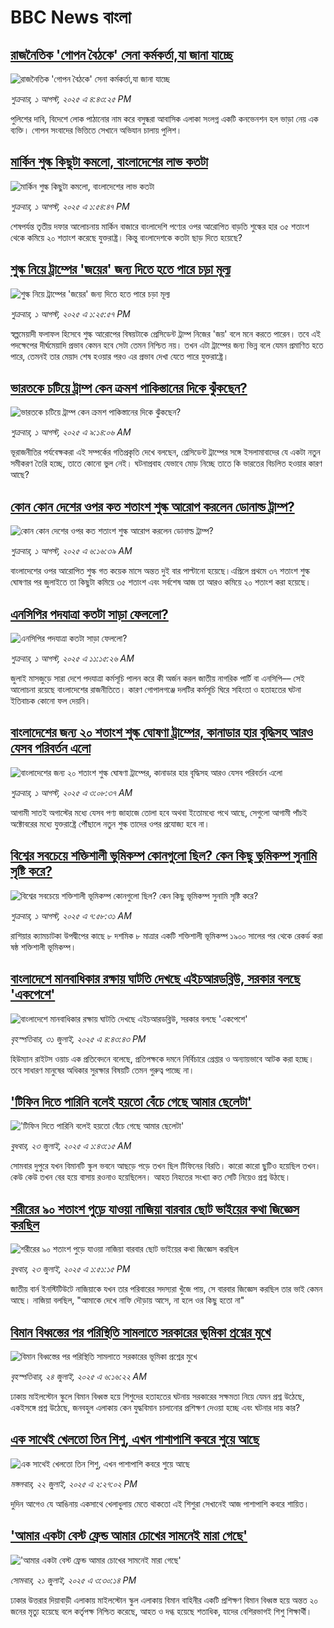 # BBC News বাংলা## [রাজনৈতিক 'গোপন বৈঠকে' সেনা কর্মকর্তা,যা জানা যাচ্ছে ](https://www.bbc.com/bengali/articles/cwy53q6dqzgo?at_medium=RSS&at_campaign=rss?at_campaign=githubrss)![রাজনৈতিক 'গোপন বৈঠকে' সেনা কর্মকর্তা,যা জানা যাচ্ছে ](https://ichef.bbci.co.uk/ace/ws/240/cpsprodpb/bd9d/live/18412da0-6eeb-11f0-af20-030418be2ca5.jpg)_শুক্রবার, ১ আগস্ট, ২০২৫ এ ৪:৪৩:২৫ PM_পুলিশের দাবি, বিদেশে লোক পাঠানোর নাম করে বসুন্ধরা আবাসিক এলাকা সংলগ্ন একটি কনভেনশন হল ভাড়া নেয় এক ব্যক্তি। গোপন সংবাদের ভিত্তিতে সেখানে অভিযান চালায় পুলিশ।## [মার্কিন শুল্ক কিছুটা কমলো, বাংলাদেশের লাভ কতটা](https://www.bbc.com/bengali/articles/cy7yk10npj5o?at_medium=RSS&at_campaign=rss?at_campaign=githubrss)![মার্কিন শুল্ক কিছুটা কমলো, বাংলাদেশের লাভ কতটা](https://ichef.bbci.co.uk/ace/ws/240/cpsprodpb/3ad2/live/becddae0-6ec5-11f0-af20-030418be2ca5.jpg)_শুক্রবার, ১ আগস্ট, ২০২৫ এ ১:৫৪:৪৭ PM_শেষপর্যন্ত তৃতীয় দফার আলোচনায়  মার্কিন বাজারে বাংলাদেশি পণ্যের ওপর  আরোপিত বাড়তি শুল্কের হার ৩৫ শতাংশ থেকে কমিয়ে ২০ শতাংশ করেছে যুক্তরাষ্ট্র। কিন্তু বাংলাদেশকে কতটা ছাড় দিতে হয়েছে?## [শুল্ক নিয়ে ট্রাম্পের 'জয়ের' জন্য দিতে হতে পারে চড়া মূল্য](https://www.bbc.com/bengali/articles/c5y08zynx6lo?at_medium=RSS&at_campaign=rss?at_campaign=githubrss)![শুল্ক নিয়ে ট্রাম্পের 'জয়ের' জন্য দিতে হতে পারে চড়া মূল্য](https://ichef.bbci.co.uk/ace/ws/240/cpsprodpb/72ac/live/fd9a5ad0-6edb-11f0-a022-c3ae83ca5314.jpg)_শুক্রবার, ১ আগস্ট, ২০২৫ এ ১:২৫:৫৭ PM_স্বল্পমেয়াদী ফলাফল হিসেবে শুল্ক আরোপের বিষয়টাকে প্রেসিডেন্ট ট্রাম্প নিজের 'জয়' বলে মনে করতে পারেন। তবে এই পদক্ষেপের দীর্ঘমেয়াদি প্রভাব কেমন হবে সেটা তেমন নিশ্চিত নয়। তখন এটা ট্রাম্পের জন্য ভিন্ন বলে যেমন প্রমাণিত হতে পারে, তেমনই তার মেয়াদ শেষ হওয়ার পরও এর প্রভাব দেখা যেতে পারে যুক্তরাষ্ট্রে।## [ভারতকে চটিয়ে ট্রাম্প কেন ক্রমশ পাকিস্তানের দিকে ঝুঁকছেন?](https://www.bbc.com/bengali/articles/ceqylgnyvvyo?at_medium=RSS&at_campaign=rss?at_campaign=githubrss)![ভারতকে চটিয়ে ট্রাম্প কেন ক্রমশ পাকিস্তানের দিকে ঝুঁকছেন?](https://ichef.bbci.co.uk/ace/ws/240/cpsprodpb/19ab/live/16d6f040-6ee0-11f0-af20-030418be2ca5.jpg)_শুক্রবার, ১ আগস্ট, ২০২৫ এ ৯:১৪:০৬ AM_ভূরাজনীতির পর্যবেক্ষকরা এই সম্পর্কের গতিপ্রকৃতি দেখে বলছেন, প্রেসিডেন্ট ট্রাম্পের সঙ্গে ইসলামাবাদের যে একটা নতুন সমীকরণ তৈরি হচ্ছে, তাতে কোনো ভুল নেই। ঘটনাপ্রবাহ যেভাবে মোড় নিচ্ছে তাতে কি ভারতের বিচলিত হওয়ার কারণ আছে?## [কোন কোন দেশের ওপর কত শতাংশ শুল্ক আরোপ করলেন ডোনাল্ড ট্রাম্প? ](https://www.bbc.com/bengali/articles/c8x5j7ep2pxo?at_medium=RSS&at_campaign=rss?at_campaign=githubrss)![কোন কোন দেশের ওপর কত শতাংশ শুল্ক আরোপ করলেন ডোনাল্ড ট্রাম্প? ](https://ichef.bbci.co.uk/ace/ws/240/cpsprodpb/ba44/live/34a6d070-6e97-11f0-af20-030418be2ca5.jpg)_শুক্রবার, ১ আগস্ট, ২০২৫ এ ৬:১৬:৩৯ AM_বাংলাদেশের ওপর আরোপিত শুল্ক গত কয়েক মাসে অন্তত দুই বার পাল্টানো হয়েছে।এপ্রিলে প্রথমে ৩৭ শতাংশ শুল্ক ঘোষণার পর জুলাইতে তা কিছুটা কমিয়ে ৩৫ শতাংশ এবং সর্বশেষ আজ তা আরও কমিয়ে ২০ শতাংশ করা হয়েছে।## [এনসিপির পদযাত্রা কতটা সাড়া ফেললো?](https://www.bbc.com/bengali/articles/c78m50y129ko?at_medium=RSS&at_campaign=rss?at_campaign=githubrss)![এনসিপির পদযাত্রা কতটা সাড়া ফেললো?](https://ichef.bbci.co.uk/ace/ws/240/cpsprodpb/2c13/live/5e4d63d0-6e29-11f0-89ea-4d6f9851f623.jpg)_শুক্রবার, ১ আগস্ট, ২০২৫ এ ১১:১৫:২৬ AM_জুলাই মাসজুড়ে সারা দেশে পদযাত্রা কর্মসূচি পালন করে কী অর্জন করল জাতীয় নাগরিক পার্টি বা এনসিপি–– সেই আলোচনা রয়েছে বাংলাদেশের রাজনীতিতে। কারণ গোপালগঞ্জে দলটির কর্মসূচি ঘিরে সহিংতা ও হতাহতের ঘটনা ইতিবাচক কোনো ফল দেয়নি।## [বাংলাদেশের জন্য ২০ শতাংশ শুল্ক ঘোষণা ট্রাম্পের, কানাডার হার বৃদ্ধিসহ আরও যেসব পরিবর্তন এলো](https://www.bbc.com/bengali/articles/cy407g0de3po?at_medium=RSS&at_campaign=rss?at_campaign=githubrss)![বাংলাদেশের জন্য ২০ শতাংশ শুল্ক ঘোষণা ট্রাম্পের, কানাডার হার বৃদ্ধিসহ আরও যেসব পরিবর্তন এলো](https://ichef.bbci.co.uk/ace/ws/240/cpsprodpb/ea34/live/60cfed60-6e94-11f0-8dbd-f3d32ebd3327.jpg)_শুক্রবার, ১ আগস্ট, ২০২৫ এ ৩:০৮:৩৭ AM_আগামী সাতই অগাস্টের মধ্যে যেসব পণ্য জাহাজে তোলা হবে অথবা ইতোমধ্যে পথে আছে, সেগুলো আগামী পাঁচই অক্টোবরের মধ্যে যুক্তরাষ্ট্রে পৌঁছালে নতুন শুল্ক তাদের ওপর প্রযোজ্য হবে না।## [বিশ্বের সবচেয়ে শক্তিশালী ভূমিকম্প কোনগুলো ছিল? কেন কিছু ভূমিকম্প সুনামি সৃষ্টি করে?](https://www.bbc.com/bengali/articles/cx2p67dgk4xo?at_medium=RSS&at_campaign=rss?at_campaign=githubrss)![বিশ্বের সবচেয়ে শক্তিশালী ভূমিকম্প কোনগুলো ছিল? কেন কিছু ভূমিকম্প সুনামি সৃষ্টি করে?](https://ichef.bbci.co.uk/ace/ws/240/cpsprodpb/a020/live/91190700-6dda-11f0-8dbd-f3d32ebd3327.jpg)_শুক্রবার, ১ আগস্ট, ২০২৫ এ ৭:৫৮:৩১ AM_রাশিয়ার ক্যামচাটকা উপদ্বীপের কাছে ৮ দশমিক ৮ মাত্রার একটি শক্তিশালী ভূমিকম্প ১৯০০ সালের পর থেকে রেকর্ড করা ষষ্ঠ শক্তিশালী ভূমিকম্প।## [বাংলাদেশে মানবাধিকার রক্ষায় ঘাটতি দেখছে এইচআরডব্লিউ, সরকার বলছে 'একপেশে'](https://www.bbc.com/bengali/articles/cn0r8jy7jjxo?at_medium=RSS&at_campaign=rss?at_campaign=githubrss)![বাংলাদেশে মানবাধিকার রক্ষায় ঘাটতি দেখছে এইচআরডব্লিউ, সরকার বলছে 'একপেশে'](https://ichef.bbci.co.uk/ace/ws/240/cpsprodpb/598a/live/12572070-6e0f-11f0-8dbd-f3d32ebd3327.jpg)_বৃহস্পতিবার, ৩১ জুলাই, ২০২৫ এ ৪:৪৩:৪৩ PM_হিউম্যান রাইটস ওয়াচ এক প্রতিবেদনে  বলেছে, প্রতিপক্ষকে দমনে নির্বিচারে গ্রেপ্তার ও অন্যায়ভাবে আটক করা হচ্ছে। তবে সাধারণ মানুষের অধিকার সুরক্ষার বিষয়টি তেমন গুরুত্ব পাচ্ছে না।## ['টিফিন দিতে পারিনি বলেই হয়তো বেঁচে গেছে আমার ছেলেটা'](https://www.bbc.com/bengali/articles/c07d4n1vxl1o?at_medium=RSS&at_campaign=rss?at_campaign=githubrss)!['টিফিন দিতে পারিনি বলেই হয়তো বেঁচে গেছে আমার ছেলেটা'](https://ichef.bbci.co.uk/ace/ws/240/cpsprodpb/34db/live/480665e0-670d-11f0-97e0-491eb8268629.jpg)_বুধবার, ২৩ জুলাই, ২০২৫ এ ১:৪৩:১৫ AM_সোমবার দুপুরে যখন বিমানটি স্কুল ভবনে আছড়ে পড়ে তখন ছিল টিফিনের বিরতি। কারো কারো ছুটিও হয়েছিল তখন। কেউ কেউ তখন বের হয়ে বাসায় রওনাও হয়েছিলেন। আহত নিহতের সংখ্যা কত সেটি নিয়েও প্রশ্ন উঠছে।## [শরীরের ৯০ শতাংশ পুড়ে যাওয়া নাজিয়া বারবার ছোট ভাইয়ের কথা জিজ্ঞেস করছিল](https://www.bbc.com/bengali/articles/cg75lydvjj4o?at_medium=RSS&at_campaign=rss?at_campaign=githubrss)![শরীরের ৯০ শতাংশ পুড়ে যাওয়া নাজিয়া বারবার ছোট ভাইয়ের কথা জিজ্ঞেস করছিল](https://ichef.bbci.co.uk/ace/ws/240/cpsprodpb/de08/live/5b08d890-67c5-11f0-bdb3-2fec70b719ae.jpg)_বুধবার, ২৩ জুলাই, ২০২৫ এ ১:৫১:১৫ PM_জাতীয় বার্ন ইনস্টিটিউটে নাজিয়াকে যখন তার পরিবারের সদস্যরা খুঁজে পায়, সে বারবার জিজ্ঞেস করছিল তার ভাই কেমন আছে। নাজিয়া বলছিল, "আমাকে দেখে নাফি দৌড়ায় আসে, না হলে ওর কিছু হতো না"## [বিমান বিধ্বস্তের পর পরিস্থিতি সামলাতে সরকারের ভূমিকা প্রশ্নের মুখে](https://www.bbc.com/bengali/articles/cp3le0l82eko?at_medium=RSS&at_campaign=rss?at_campaign=githubrss)![বিমান বিধ্বস্তের পর পরিস্থিতি সামলাতে সরকারের ভূমিকা প্রশ্নের মুখে](https://ichef.bbci.co.uk/ace/ws/240/cpsprodpb/4b48/live/726de4b0-6812-11f0-89ea-4d6f9851f623.jpg)_বৃহস্পতিবার, ২৪ জুলাই, ২০২৫ এ ৬:১৬:২২ AM_ঢাকায় মাইলস্টোন স্কুলে বিমান বিধ্বস্ত হয়ে শিশুদের হতাহতের ঘটনায় সরকারের সক্ষমতা নিয়ে যেমন প্রশ্ন উঠেছে, একইসঙ্গে প্রশ্ন উঠেছে, জনবহুল এলাকায় কেন যুদ্ধবিমান চালানোর প্রশিক্ষণ দেওয়া হচ্ছে এবং ঘটনার দায় কার?## [এক সাথেই খেলতো তিন শিশু, এখন পাশাপাশি কবরে শুয়ে আছে](https://www.bbc.com/bengali/articles/c75r2n3gwr9o?at_medium=RSS&at_campaign=rss?at_campaign=githubrss)![এক সাথেই খেলতো তিন শিশু, এখন পাশাপাশি কবরে শুয়ে আছে](https://ichef.bbci.co.uk/ace/ws/240/cpsprodpb/fb31/live/e29d7c60-6703-11f0-8dbd-f3d32ebd3327.jpg)_মঙ্গলবার, ২২ জুলাই, ২০২৫ এ ২:২৭:০২ PM_দুদিন আগেও যে আঙিনায় একসাথে খেলাধুলায় মেতে থাকতো এই শিশুরা সেখানেই আজ পাশাপাশি কবরে শায়িত।## ['আমার একটা বেস্ট ফ্রেন্ড আমার চোখের সামনেই মারা গেছে'](https://www.bbc.com/bengali/articles/cdjxv2me41no?at_medium=RSS&at_campaign=rss?at_campaign=githubrss)!['আমার একটা বেস্ট ফ্রেন্ড আমার চোখের সামনেই মারা গেছে'](https://ichef.bbci.co.uk/ace/ws/240/cpsprodpb/da06/live/5342e3e0-6643-11f0-af20-030418be2ca5.jpg)_সোমবার, ২১ জুলাই, ২০২৫ এ ৩:৩০:১৪ PM_ঢাকার উত্তরার দিয়াবাড়ী এলাকায় মাইলস্টোন স্কুল এলাকায় বিমান বাহিনীর একটি প্রশিক্ষণ বিমান বিধ্বস্ত হয়ে অন্তত ২০ জনের মৃত্যু হয়েছে বলে কর্তৃপক্ষ নিশ্চিত করেছে, আহত ও দগ্ধ হয়েছে শতাধিক, যাদের বেশিরভাগই শিশু শিক্ষার্থী।